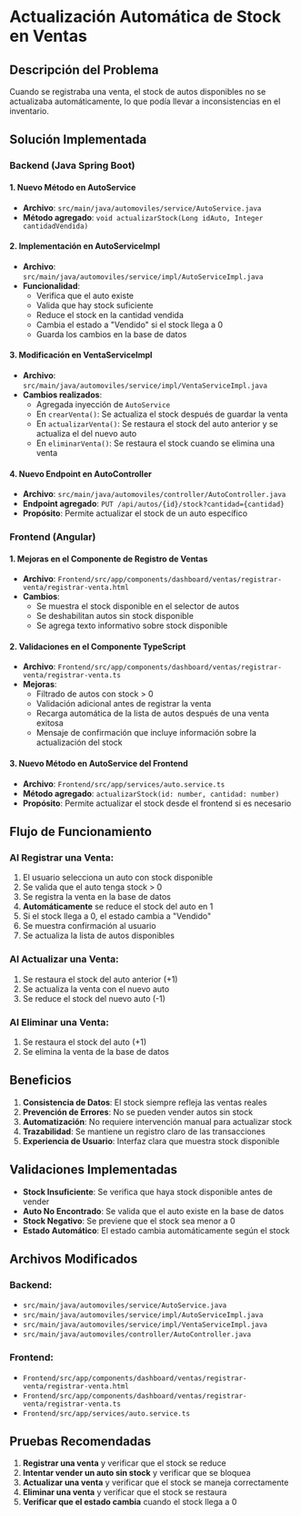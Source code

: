 # Actualización Automática de Stock en Ventas

## Descripción del Problema
Cuando se registraba una venta, el stock de autos disponibles no se actualizaba automáticamente, lo que podía llevar a inconsistencias en el inventario.

## Solución Implementada

### Backend (Java Spring Boot)

#### 1. Nuevo Método en AutoService
- **Archivo**: `src/main/java/automoviles/service/AutoService.java`
- **Método agregado**: `void actualizarStock(Long idAuto, Integer cantidadVendida)`

#### 2. Implementación en AutoServiceImpl
- **Archivo**: `src/main/java/automoviles/service/impl/AutoServiceImpl.java`
- **Funcionalidad**:
  - Verifica que el auto existe
  - Valida que hay stock suficiente
  - Reduce el stock en la cantidad vendida
  - Cambia el estado a "Vendido" si el stock llega a 0
  - Guarda los cambios en la base de datos

#### 3. Modificación en VentaServiceImpl
- **Archivo**: `src/main/java/automoviles/service/impl/VentaServiceImpl.java`
- **Cambios realizados**:
  - Agregada inyección de `AutoService`
  - En `crearVenta()`: Se actualiza el stock después de guardar la venta
  - En `actualizarVenta()`: Se restaura el stock del auto anterior y se actualiza el del nuevo auto
  - En `eliminarVenta()`: Se restaura el stock cuando se elimina una venta

#### 4. Nuevo Endpoint en AutoController
- **Archivo**: `src/main/java/automoviles/controller/AutoController.java`
- **Endpoint agregado**: `PUT /api/autos/{id}/stock?cantidad={cantidad}`
- **Propósito**: Permite actualizar el stock de un auto específico

### Frontend (Angular)

#### 1. Mejoras en el Componente de Registro de Ventas
- **Archivo**: `Frontend/src/app/components/dashboard/ventas/registrar-venta/registrar-venta.html`
- **Cambios**:
  - Se muestra el stock disponible en el selector de autos
  - Se deshabilitan autos sin stock disponible
  - Se agrega texto informativo sobre stock disponible

#### 2. Validaciones en el Componente TypeScript
- **Archivo**: `Frontend/src/app/components/dashboard/ventas/registrar-venta/registrar-venta.ts`
- **Mejoras**:
  - Filtrado de autos con stock > 0
  - Validación adicional antes de registrar la venta
  - Recarga automática de la lista de autos después de una venta exitosa
  - Mensaje de confirmación que incluye información sobre la actualización del stock

#### 3. Nuevo Método en AutoService del Frontend
- **Archivo**: `Frontend/src/app/services/auto.service.ts`
- **Método agregado**: `actualizarStock(id: number, cantidad: number)`
- **Propósito**: Permite actualizar el stock desde el frontend si es necesario

## Flujo de Funcionamiento

### Al Registrar una Venta:
1. El usuario selecciona un auto con stock disponible
2. Se valida que el auto tenga stock > 0
3. Se registra la venta en la base de datos
4. **Automáticamente** se reduce el stock del auto en 1
5. Si el stock llega a 0, el estado cambia a "Vendido"
6. Se muestra confirmación al usuario
7. Se actualiza la lista de autos disponibles

### Al Actualizar una Venta:
1. Se restaura el stock del auto anterior (+1)
2. Se actualiza la venta con el nuevo auto
3. Se reduce el stock del nuevo auto (-1)

### Al Eliminar una Venta:
1. Se restaura el stock del auto (+1)
2. Se elimina la venta de la base de datos

## Beneficios

1. **Consistencia de Datos**: El stock siempre refleja las ventas reales
2. **Prevención de Errores**: No se pueden vender autos sin stock
3. **Automatización**: No requiere intervención manual para actualizar stock
4. **Trazabilidad**: Se mantiene un registro claro de las transacciones
5. **Experiencia de Usuario**: Interfaz clara que muestra stock disponible

## Validaciones Implementadas

- **Stock Insuficiente**: Se verifica que haya stock disponible antes de vender
- **Auto No Encontrado**: Se valida que el auto existe en la base de datos
- **Stock Negativo**: Se previene que el stock sea menor a 0
- **Estado Automático**: El estado cambia automáticamente según el stock

## Archivos Modificados

### Backend:
- `src/main/java/automoviles/service/AutoService.java`
- `src/main/java/automoviles/service/impl/AutoServiceImpl.java`
- `src/main/java/automoviles/service/impl/VentaServiceImpl.java`
- `src/main/java/automoviles/controller/AutoController.java`

### Frontend:
- `Frontend/src/app/components/dashboard/ventas/registrar-venta/registrar-venta.html`
- `Frontend/src/app/components/dashboard/ventas/registrar-venta/registrar-venta.ts`
- `Frontend/src/app/services/auto.service.ts`

## Pruebas Recomendadas

1. **Registrar una venta** y verificar que el stock se reduce
2. **Intentar vender un auto sin stock** y verificar que se bloquea
3. **Actualizar una venta** y verificar que el stock se maneja correctamente
4. **Eliminar una venta** y verificar que el stock se restaura
5. **Verificar que el estado cambia** cuando el stock llega a 0 